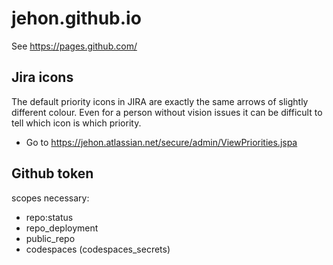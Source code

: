 # jehon.github.io

See https://pages.github.com/

## Jira icons

The default priority icons in JIRA are exactly the same arrows of slightly different colour. Even for a person without vision issues it can be difficult to tell which icon is which priority.

- Go to https://jehon.atlassian.net/secure/admin/ViewPriorities.jspa

## Github token

scopes necessary:

- repo:status
- repo_deployment
- public_repo
- codespaces (codespaces_secrets)
